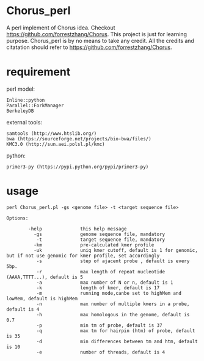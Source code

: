 # Chorus_perl
A perl implement of Chorus idea. Checkout https://github.com/forrestzhang/Chorus.
This project is just for learning purpose. Chorus_perl is by no means to take any credit. All the credits and citatation should refer to https://github.com/forrestzhang/Chorus.

# requirement

perl model:

    Inline::python
    Parallel::ForkManager
    BerkeleyDB

external tools:

    samtools (http://www.htslib.org/)
    bwa (https://sourceforge.net/projects/bio-bwa/files/)
    KMC3.0 (http://sun.aei.polsl.pl/kmc)


python:

    primer3-py (https://pypi.python.org/pypi/primer3-py)


# usage

    perl Chorus_perl.pl -gs <genome file> -t <target sequence file>

    Options:

            -help              this help message
              -gs              genome sequence file, mandatory
               -t              target sequence file, mandatory
              -km              pre-calculated kmer profile
              -uk              uniq kmer cutoff, default is 1 for genomic, but if not use genomic for kmer profile, set accordingly
               -s              step of ajacent probe , default is every 5bp.
               -r              max length of repeat nucleotide (AAAA,TTTT...), default is 5
               -a              max number of N or n, default is 1
               -k              length of kmer, default is 17
               -m              running mode,canbe set to highMem and lowMem, default is highMem
               -n              max number of multiple kmers in a probe, default is 4
               -h              max homologous in the genome, default is 0.7
               -p              min tm of probe, default is 37
               -q              max tm for hairpin (htm) of probe, default is 35
               -d              min differences between tm and htm, default is 10
               -e              number of threads, default is 4
